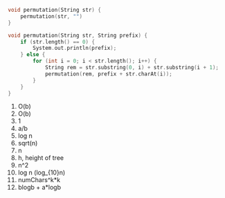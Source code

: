 ```c
void permutation(String str) {
    permutation(str, "")
}

void permutation(String str, String prefix) {
    if (str.length() == 0) {
        System.out.println(prefix);
    } else {
        for (int i = 0; i < str.length(); i++) {
            String rem = str.substring(0, i) + str.substring(i + 1);
            permutation(rem, prefix + str.charAt(i));
        }
    }
}
```

1. O(b)
2. O(b)
3. 1
4. a/b
5. log n
6. sqrt(n)
7. n
8. h, height of tree
9. n^2
10. log n (log_{10}n)
11. numChars^k*k
12. blogb + a*logb
